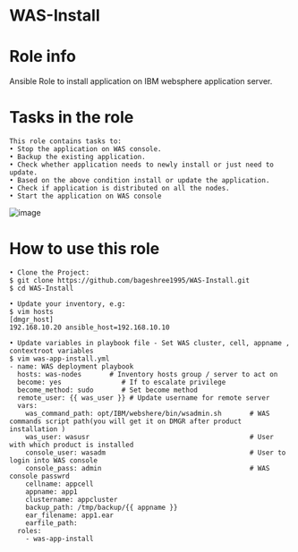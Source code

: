 # WAS-Install
# Role info

Ansible Role to install application on IBM websphere application server.

# Tasks in the role
	This role contains tasks to:
	• Stop the application on WAS console.
	• Backup the existing application.
	• Check whether application needs to newly install or just need to update.
	• Based on the above condition install or update the application.
	• Check if application is distributed on all the nodes.
	• Start the application on WAS console


![image](https://user-images.githubusercontent.com/78317929/118358903-8e317c00-b59e-11eb-9f76-b8204269193f.png)

# How to use this role
	• Clone the Project:
	$ git clone https://github.com/bageshree1995/WAS-Install.git
	$ cd WAS-Install

	• Update your inventory, e.g:
	$ vim hosts
	[dmgr_host]
	192.168.10.20 ansible_host=192.168.10.10

	• Update variables in playbook file - Set WAS cluster, cell, appname , contextroot variables
	$ vim was-app-install.yml
	- name: WAS deployment playbook
	  hosts: was-nodes       # Inventory hosts group / server to act on
	  become: yes               # If to escalate privilege
	  become_method: sudo       # Set become method
	  remote_user: {{ was_user }} # Update username for remote server
	  vars:
	    was_command_path: opt/IBM/webshere/bin/wsadmin.sh       # WAS commands script path(you will get it on DMGR after product installation )
	    was_user: wasusr                                        # User with which product is installed
	    console_user: wasadm                                    # User to login into WAS console
	    console_pass: admin                                     # WAS console passwrd
	    cellname: appcell                                  
	    appname: app1
	    clustername: appcluster
	    backup_path: /tmp/backup/{{ appname }}   
	    ear_filename: app1.ear
	    earfile_path: 
	  roles:
	    - was-app-install

